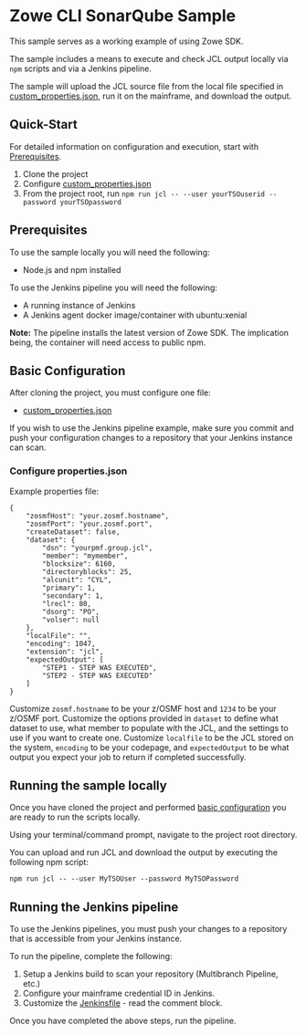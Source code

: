 # Zowe CLI SonarQube Sample
This sample serves as a working example of using Zowe SDK.

The sample includes a means to execute and check JCL output locally via `npm` scripts and via a Jenkins pipeline.

The sample will upload the JCL source file from the local file specified in [custom_properties.json](./custom_properties.json), run it on the mainframe, and download the output.

## Quick-Start
For detailed information on configuration and execution, start with [Prerequisites](#Prerequisites).

1. Clone the project
2. Configure [custom_properties.json](./custom_properties.json)
3. From the project root, run `npm run jcl -- --user yourTSOuserid --password yourTSOpassword`

## Prerequisites
To use the sample locally you will need the following:
- Node.js and npm installed

To use the Jenkins pipeline you will need the following:
- A running instance of Jenkins 
- A Jenkins agent docker image/container with ubuntu:xenial 

**Note:** The pipeline installs the latest version of Zowe SDK. The implication being, the container will need access to public npm.

## Basic Configuration
After cloning the project, you must configure one file:
- [custom_properties.json](./custom_properties.json)

If you wish to use the Jenkins pipeline example, make sure you commit and push your configuration changes to a repository that your Jenkins instance can scan.

### Configure properties.json
Example properties file:
```
{
    "zosmfHost": "your.zosmf.hostname",
    "zosmfPort": "your.zosmf.port",
    "createDataset": false,
    "dataset": {
        "dsn": "yourpmf.group.jcl",
        "member": "mymember",
        "blocksize": 6160,
        "directoryblocks": 25,
        "alcunit": "CYL",
        "primary": 1,
        "secondary": 1,
        "lrecl": 80,
        "dsorg": "PO",
        "volser": null
    },
    "localFile": "",
    "encoding": 1047,
    "extension": "jcl",
    "expectedOutput": [
        "STEP1 - STEP WAS EXECUTED",
        "STEP2 - STEP WAS EXECUTED"
    ]
}
```

Customize `zosmf.hostname` to be your z/OSMF host and `1234` to be your z/OSMF port. Customize the options provided in `dataset` to define what dataset to use, what member to populate with the JCL, and the settings to use if you want to create one. Customize `localfile` to be the JCL stored on the system, `encoding` to be your codepage, and `expectedOutput` to be what output you expect your job to return if completed successfully.

## Running the sample locally
Once you have cloned the project and performed [basic configuration](#Basic-Configuration) you are ready to run the scripts locally.

Using your terminal/command prompt, navigate to the project root directory.

You can upload and run JCL and download the output by executing the following npm script:
```
npm run jcl -- --user MyTSOUser --password MyTSOPassword
```

## Running the Jenkins pipeline
To use the Jenkins pipelines, you must push your changes to a repository that is accessible from your Jenkins instance.

To run the pipeline, complete the following:
1. Setup a Jenkins build to scan your repository (Multibranch Pipeline, etc.)
2. Configure your mainframe credential ID in Jenkins.
3. Customize the [Jenkinsfile](./Jenkinsfile) - read the comment block.

Once you have completed the above steps, run the pipeline.